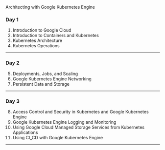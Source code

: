 Architecting with Google Kubernetes Engine

### Day 1
1. Introduction to Google Cloud
2. Introduction to Containers and Kubernetes
3. Kubernetes Architecture
4. Kubernetes Operations
---
### Day 2
5. Deployments, Jobs, and Scaling
6. Google Kubernetes Engine Networking
7. Persistent Data and Storage
---
### Day 3
8. Access Control and Security in Kubernetes and Google Kubernetes Engine
9. Google Kubernetes Engine Logging and Monitoring
10. Using Google Cloud Managed Storage Services from Kubernetes Applications
11. Using CI_CD with Google Kubernetes Engine

---

